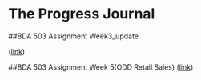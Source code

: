 # The Progress Journal


##BDA 503 Assignment Week3_update

([link](https://mef-bda503.github.io/pj18-gokceezeroglu/week3_assign_update.html))

##BDA 503 Assignment Week 5(ODD Retail Sales)
([link](https://mef-bda503.github.io/pj18-gokceezeroglu/ODD_retail_sales_2016_gokce_ezeroglu.html))
